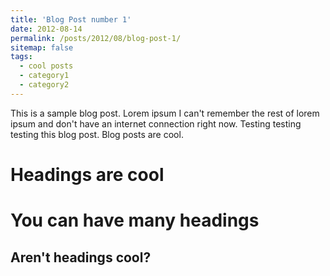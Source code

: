 ```yaml
---
title: 'Blog Post number 1'
date: 2012-08-14
permalink: /posts/2012/08/blog-post-1/
sitemap: false
tags:
  - cool posts
  - category1
  - category2
---
```


This is a sample blog post. Lorem ipsum I can't remember the rest of lorem ipsum and don't have an internet connection right now. Testing testing testing this blog post. Blog posts are cool.

Headings are cool
======

You can have many headings
======

Aren't headings cool?
------
